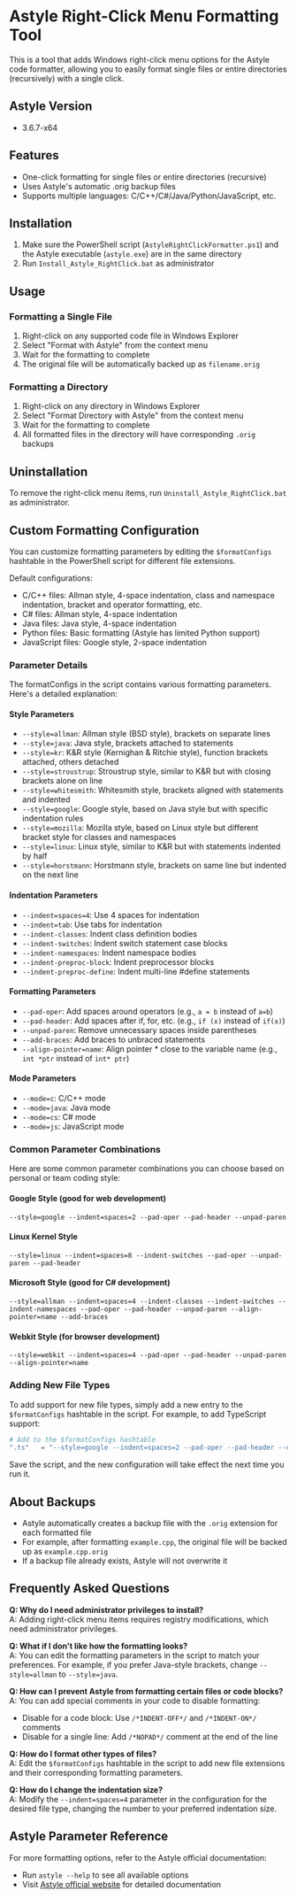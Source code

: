 # Astyle Right-Click Menu Formatting Tool

This is a tool that adds Windows right-click menu options for the Astyle code formatter, allowing you to easily format single files or entire directories (recursively) with a single click.

## Astyle Version 
- 3.6.7-x64

## Features

- One-click formatting for single files or entire directories (recursive)
- Uses Astyle's automatic .orig backup files
- Supports multiple languages: C/C++/C#/Java/Python/JavaScript, etc.

## Installation

1. Make sure the PowerShell script (`AstyleRightClickFormatter.ps1`) and the Astyle executable (`astyle.exe`) are in the same directory
2. Run `Install_Astyle_RightClick.bat` as administrator

## Usage

### Formatting a Single File
1. Right-click on any supported code file in Windows Explorer
2. Select "Format with Astyle" from the context menu
3. Wait for the formatting to complete
4. The original file will be automatically backed up as `filename.orig`

### Formatting a Directory
1. Right-click on any directory in Windows Explorer
2. Select "Format Directory with Astyle" from the context menu
3. Wait for the formatting to complete
4. All formatted files in the directory will have corresponding `.orig` backups

## Uninstallation

To remove the right-click menu items, run `Uninstall_Astyle_RightClick.bat` as administrator.

## Custom Formatting Configuration

You can customize formatting parameters by editing the `$formatConfigs` hashtable in the PowerShell script for different file extensions.

Default configurations:

- C/C++ files: Allman style, 4-space indentation, class and namespace indentation, bracket and operator formatting, etc.
- C# files: Allman style, 4-space indentation
- Java files: Java style, 4-space indentation
- Python files: Basic formatting (Astyle has limited Python support)
- JavaScript files: Google style, 2-space indentation

### Parameter Details

The formatConfigs in the script contains various formatting parameters. Here's a detailed explanation:

#### Style Parameters

- `--style=allman`: Allman style (BSD style), brackets on separate lines
- `--style=java`: Java style, brackets attached to statements
- `--style=kr`: K&R style (Kernighan & Ritchie style), function brackets attached, others detached
- `--style=stroustrup`: Stroustrup style, similar to K&R but with closing brackets alone on line
- `--style=whitesmith`: Whitesmith style, brackets aligned with statements and indented
- `--style=google`: Google style, based on Java style but with specific indentation rules
- `--style=mozilla`: Mozilla style, based on Linux style but different bracket style for classes and namespaces
- `--style=linux`: Linux style, similar to K&R but with statements indented by half
- `--style=horstmann`: Horstmann style, brackets on same line but indented on the next line

#### Indentation Parameters

- `--indent=spaces=4`: Use 4 spaces for indentation
- `--indent=tab`: Use tabs for indentation
- `--indent-classes`: Indent class definition bodies
- `--indent-switches`: Indent switch statement case blocks
- `--indent-namespaces`: Indent namespace bodies
- `--indent-preproc-block`: Indent preprocessor blocks
- `--indent-preproc-define`: Indent multi-line #define statements

#### Formatting Parameters

- `--pad-oper`: Add spaces around operators (e.g., `a = b` instead of `a=b`)
- `--pad-header`: Add spaces after if, for, etc. (e.g., `if (x)` instead of `if(x)`)
- `--unpad-paren`: Remove unnecessary spaces inside parentheses
- `--add-braces`: Add braces to unbraced statements
- `--align-pointer=name`: Align pointer * close to the variable name (e.g., `int *ptr` instead of `int* ptr`)

#### Mode Parameters

- `--mode=c`: C/C++ mode
- `--mode=java`: Java mode
- `--mode=cs`: C# mode
- `--mode=js`: JavaScript mode

### Common Parameter Combinations

Here are some common parameter combinations you can choose based on personal or team coding style:

#### Google Style (good for web development)
```
--style=google --indent=spaces=2 --pad-oper --pad-header --unpad-paren
```

#### Linux Kernel Style
```
--style=linux --indent=spaces=8 --indent-switches --pad-oper --unpad-paren --pad-header
```

#### Microsoft Style (good for C# development)
```
--style=allman --indent=spaces=4 --indent-classes --indent-switches --indent-namespaces --pad-oper --pad-header --unpad-paren --align-pointer=name --add-braces
```

#### Webkit Style (for browser development)
```
--style=webkit --indent=spaces=4 --pad-oper --pad-header --unpad-paren --align-pointer=name
```

### Adding New File Types

To add support for new file types, simply add a new entry to the `$formatConfigs` hashtable in the script. For example, to add TypeScript support:

```powershell
# Add to the $formatConfigs hashtable
".ts"   = "--style=google --indent=spaces=2 --pad-oper --pad-header --unpad-paren --mode=js";
```

Save the script, and the new configuration will take effect the next time you run it.

## About Backups

- Astyle automatically creates a backup file with the `.orig` extension for each formatted file
- For example, after formatting `example.cpp`, the original file will be backed up as `example.cpp.orig`
- If a backup file already exists, Astyle will not overwrite it

## Frequently Asked Questions

**Q: Why do I need administrator privileges to install?**  
A: Adding right-click menu items requires registry modifications, which need administrator privileges.

**Q: What if I don't like how the formatting looks?**  
A: You can edit the formatting parameters in the script to match your preferences. For example, if you prefer Java-style brackets, change `--style=allman` to `--style=java`.

**Q: How can I prevent Astyle from formatting certain files or code blocks?**  
A: You can add special comments in your code to disable formatting:
- Disable for a code block: Use `/*INDENT-OFF*/` and `/*INDENT-ON*/` comments
- Disable for a single line: Add `/*NOPAD*/` comment at the end of the line

**Q: How do I format other types of files?**  
A: Edit the `$formatConfigs` hashtable in the script to add new file extensions and their corresponding formatting parameters.

**Q: How do I change the indentation size?**  
A: Modify the `--indent=spaces=4` parameter in the configuration for the desired file type, changing the number to your preferred indentation size.

## Astyle Parameter Reference

For more formatting options, refer to the Astyle official documentation:
- Run `astyle --help` to see all available options
- Visit [Astyle official website](http://astyle.sourceforge.net/) for detailed documentation 